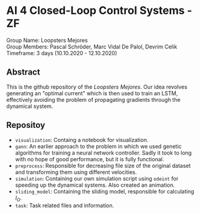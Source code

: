 # AI 4 Closed-Loop Control Systems - ZF

Group Name: Loopsters Mejores  
Group Members: Pascal Schröder, Marc Vidal De Palol, Devrim Celik  
Timeframe: 3 days (10.10.2020 - 12.10.2020)  

## Abstract
This is the github repository of the *Loopsters Mejores*. Our idea revolves generating an "optimal current" which is then used to train an LSTM, effectively avoiding the problem of propagating gradients through the dynamical system. 

## Repositoy
+ ```visualization```: Containg a notebook for visualization.
+ ```gann```: An earlier approach to the problem in which we used genetic algorithms for training a neural network controller. Sadly it took to long with no hope of good performance, but it is fully functional.
+ ```preprocess```: Responsible for decreasing file size of the original dataset and transforming them using different velocities.
+ ```simulation```: Containing our own simulation script using ```odeint``` for speeding up the dynamical systems. Also created an animation.
+ ```sliding_model```: Containing the sliding model, responsible for calculating $I_O$.
+ ```task```: Task related files and information.

